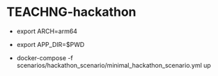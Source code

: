 # TEACHNG-hackathon


- export ARCH=arm64
- export APP_DIR=$PWD


- docker-compose -f scenarios/hackathon_scenario/minimal_hackathon_scenario.yml up
